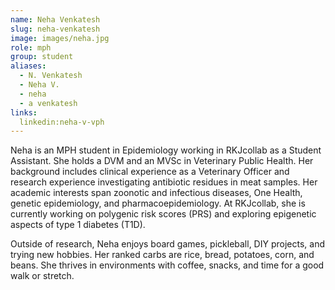 ```yaml
---
name: Neha Venkatesh
slug: neha-venkatesh
image: images/neha.jpg
role: mph
group: student
aliases:
  - N. Venkatesh
  - Neha V.
  - neha
  - a venkatesh
links:
  linkedin:neha-v-vph
---
```



Neha is an MPH student in Epidemiology working in RKJcollab as a Student Assistant. She holds a DVM and an MVSc in Veterinary Public Health. Her background includes clinical experience as a Veterinary Officer and research experience investigating antibiotic residues in meat samples. Her academic interests span zoonotic and infectious diseases, One Health, genetic epidemiology, and pharmacoepidemiology. At RKJcollab, she is currently working on polygenic risk scores (PRS) and exploring epigenetic aspects of type 1 diabetes (T1D).

Outside of research, Neha enjoys board games, pickleball, DIY projects, and trying new hobbies. Her ranked carbs are rice, bread, potatoes, corn, and beans. She thrives in environments with coffee, snacks, and time for a good walk or stretch.